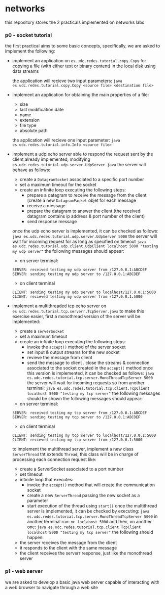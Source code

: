 # networks
this repository stores the 2 practicals implemented on networks labs
### p0 - socket tutorial
the first practical aims to some basic concepts, specifically, we are asked to implement the following:
- implement an application on `es.udc.redes.tutorial.copy.Copy` for copying a file (with either text or binary content) in the local disk using data streams

    the application will recieve two input parameters:
    `java es.udc.redes.tutorial.copy.Copy <source file> <destination file>`
- implement an application for obtaining the main properties of a file:
    - size
    - last modification date
    - name
    - extension
    - file type
    - absolute path
    
    the application will recieve one input parameter:
    `java es.udc.redes.tutorial.info.Info <source file>`
- implement a udp echo server able to respond the request sent by the client already implemented, modifying `es.udc.redes.tutorial.udp.server.UdpServer.java`
    the server will behave as follows:
    - create a `DatagramSocket` associated to a specific port number
    - set a maximum timeout for the socket
    - create an infinite loop executing the following steps:
        - prepare a datagram to receive the message from the client (create a new `DatagramPacket` objet for each message
        - receive a message
        - prepare the datagram to answer the client (the received datagram contains ip address & port number of the client)
        - send response message
    
    once the udp echo server is implemented, it can be checked as follows:
    `java es.udc.redes.tutorial.udp.server.UdpServer 5000`
    the server will wait for incoming request for as long as specified on timeout
    `java es.udc.redes.tutorial.udp.client.UdpClient localhost 5000 "testing my udp server"`
    the following messages should appear:
    - on server terminal:
    ```
    SERVER: received testing my udp server from /127.0.0.1:ABCDEF
    SERVER: sending testing my udp server to /127.0.0.1:ABCDEF
    ```
    - on client terminal
    ```
    CLIENT: sending testing my udp server to localhost/127.0.0.1:5000
    CLIENT: recieved testing my udp server from /127.0.0.1:5000
    ```

- implement a multithreaded tcp echo server on `es.udc.redes.tutorial.tcp.serverr.TcpServer.java`
    to make this exercise easier, first a monothread version of the server will be implemented:
    - create a `serverSocket`
    - set a maximum timeout
    - create an infinite loop executing the following steps:
        - invoke the `accept()` method of the server socket
        - set input & output streams for the new socket
        - revieve the message from client
        - send the message to client
        . close the streams & connection associated to the socket created in the `accept()` method
    once this version is implemented, it can be checked as follows:
    `java es.udc.redes.tutorial.tcp.server.MonoThreadTcpServer 5000`
    the server will wait for incoming requests so from another terminal:
    `java es.udc.redes.tutorial.tcp.client.TcpClient localhost 5000 "testing my tcp server"`
    the following messages should be shown
        the following messages should appear:
    - on server terminal:
    ```
    SERVER: received testing my tcp server from /127.0.0.1:ABCDEF
    SERVER: sending testing my tcp server to /127.0.0.1:ABCDEF
    ```
    - on client terminal
    ```
    CLIENT: sending testing my tcp server to localhost/127.0.0.1:5000
    CLIENT: recieved testing my tcp server from /127.0.0.1:5000
    ```
    to implement the multithread server, implement a new class `ServerThread` tht extends `Thread`, this class will be in charge of processing each connection request like:
    - create a ServerSocket associated to a port number
    - set timeout
    - infinite loop that executes:
        - invoke the `accept()` method that will create the communication socket
        - create a new `ServerThread` passing the new socket as a parameter
        - start execution of the thread using `start()`
    once the multithread server is implemented, it can be checked by executing:
    `java es.udc.redes.tutorial.tcp.server.MonoThreadTcpServer 5000`
    in another terminal run:
    `nc loclahost 5000`
    and then, on another one:
    `java es.udc.redes.tutorial.tcp.client.TcpClient localhost 5000 "testing my tcp server"`
    the following should happen:
    - the server receives the message from the client
    - it responds to the client with the same message
    - the client receives the serverr response, just like the monothread server

### p1 - web server
we are asked to develop a basic java web server capable of interacting with a web browser to navigate through a web site

